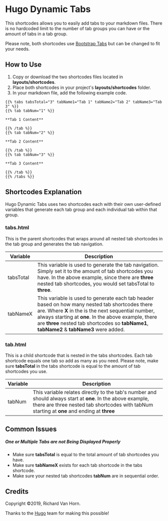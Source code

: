# Hugo Dynamic Tabs
This shortcodes allows you to easily add tabs to your markdown files. There is no hardcoded limit to the number of tab groups you can have or the amount of tabs in a tab group. 

Please note, both shortcodes use [Bootstrap Tabs](https://getbootstrap.com/docs/4.1/components/navs/#tabs) but can be changed to fit your needs.

## How to Use

1. Copy or download the two shortcodes files located in **layouts/shortcodes**. 
2. Place both shortcodes in your project's **layouts/shortcodes** folder. 
3. In your markdown file, add the following example code. 
```
{{% tabs tabsTotal="3" tabName1="Tab 1" tabName2="Tab 2" tabName3="Tab 3" %}}
{{% tab tabNum="1" %}}

**Tab 1 Content**

{{% /tab %}}
{{% tab tabNum="2" %}}

**Tab 2 Content**

{{% /tab %}}
{{% tab tabNum="3" %}}

**Tab 3 Content**

{{% /tab %}}
{{% /tabs %}}
```

## Shortcodes Explanation

Hugo Dynamic Tabs uses two shortcodes each with their own user-defined variables that generate each tab group and each individual tab within that group. 

### tabs.html

This is the parent shortcodes that wraps around all nested tab shortcodes in the tab group and generates the tab navigation. 

| Variable  | Description |
| --------- | ----------- |
| tabsTotal | This variable is used to generate the tab navigation. Simply set it to the amount of tab shortcodes you have. In the above example, since there are **three** nested tab shortcodes, you would set tabsTotal to **three**.
| tabNameX  | This variable is used to generate each tab header based on how many nested tab shortcodes there are. Where **X** in the is the next sequential number, always starting at **one**. In the above example, there are **three** nested tab shortcodes so **tabName1**, **tabName2** & **tabName3** were added.  

### tab.html

This is a child shortcode that is nested in the tabs shortcodes. Each tab shortcode equals one tab so add as many as you need. Please note, make sure **tabsTotal** in the tabs shortcode is equal to the amount of tab shortcodes you use. 


| Variable  | Description |
| --------- | ----------- |
| tabNum    |  This variable relates directly to the tab's number and should always start at **one**. In the above example, there are three nested tab shortcodes with tabNum starting at **one** and ending at **three** |

## Common Issues

##### One or Multiple Tabs are not Being Displayed Properly

- Make sure **tabsTotal** is equal to the total amount of tab shortcodes you have. 
- Make sure **tabNameX** exists for each tab shortcode in the tabs shortcode. 
- Make sure your nested tab shortcodes **tabNum** are in sequential order. 

## Credits

Copyright ©2019, Richard Van Horn.

Thanks to the [Hugo](https://github.com/gohugoio/hugo) team for making this possible!